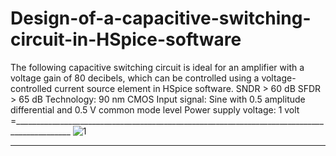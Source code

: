 # Design-of-a-capacitive-switching-circuit-in-HSpice-software
The following capacitive switching circuit is ideal for an amplifier with a voltage gain of 80 decibels,
which can be controlled using a voltage-controlled current source element in HSpice software.
SNDR > 60 dB
SFDR > 65 dB
Technology: 90 nm CMOS
Input signal: Sine with 0.5 amplitude differential and 0.5 V common mode level 
Power supply voltage: 1 volt
=____________________________________________________________________________________________
![1](https://user-images.githubusercontent.com/72104345/164894905-c4415845-b407-43b3-87b5-2e208fe4c2d0.JPG)
_____________________________________________________________________________________________
